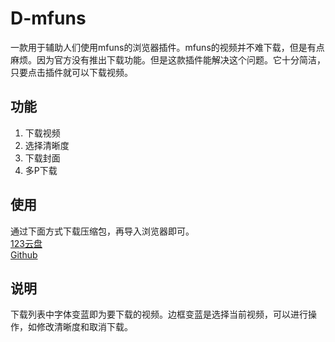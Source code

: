# D-mfuns

一款用于辅助人们使用mfuns的浏览器插件。mfuns的视频并不难下载，但是有点麻烦。因为官方没有推出下载功能。但是这款插件能解决这个问题。它十分简洁，只要点击插件就可以下载视频。

## 功能

1. 下载视频
2. 选择清晰度
3. 下载封面
4. 多P下载

## 使用

通过下面方式下载压缩包，再导入浏览器即可。<br>
[123云盘](https://www.123684.com/s/fFb4jv-wRUBd)<br>
[Github](https://github.com/YuiGasuki/D-mfuns/releases)

## 说明

下载列表中字体变蓝即为要下载的视频。边框变蓝是选择当前视频，可以进行操作，如修改清晰度和取消下载。


